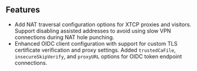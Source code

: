## Features

* Add NAT traversal configuration options for XTCP proxies and visitors. Support disabling assisted addresses to avoid using slow VPN connections during NAT hole punching.
* Enhanced OIDC client configuration with support for custom TLS certificate verification and proxy settings. Added `trustedCaFile`, `insecureSkipVerify`, and `proxyURL` options for OIDC token endpoint connections.

